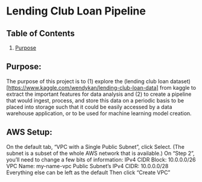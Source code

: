 # Lending Club Loan Pipeline

## Table of Contents

1. [Purpose](https://github.com/github.com/yohn-dezmon/lending-club-loan-pipeline#purpose)


## Purpose:
The purpose of this project is to (1) explore the (lending club loan dataset)[https://www.kaggle.com/wendykan/lending-club-loan-data] from kaggle to extract the important
features for data analysis and (2) to create a pipeline that would ingest, process,
and store this data on a periodic basis to be placed into storage such that it could be easily accessed by a data warehouse application, or to be used for machine learning model creation.  


## AWS Setup:

On the default tab, “VPC with a Single Public Subnet”, click Select. (The subnet is a subset of the whole AWS network that is available.)
On “Step 2”, you’ll need to change a few bits of information:
IPv4 CIDR Block: 10.0.0.0/26
VPC Name: my-name-vpc
Public Subnet’s IPv4 CIDR: 10.0.0.0/28
Everything else can be left as the default
Then click “Create VPC”

